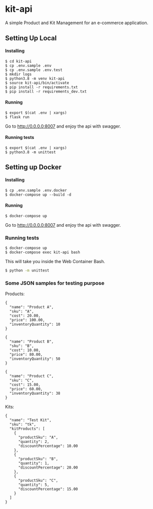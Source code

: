 # kit-api

A simple Product and Kit Management for an e-commerce application.

## Setting Up Local

#### Installing
    $ cd kit-api
    $ cp .env.sample .env
    $ cp .env.sample .env.test
    $ mkdir logs
    $ python3.8 -m venv kit-api
    $ source kit-api/bin/activate
    $ pip install -r requirements.txt
    $ pip install -r requirements_dev.txt

#### Running

    $ export $(cat .env | xargs)
    $ flask run
    
   Go to http://0.0.0.0:8007 and enjoy the api with swagger.
    
#### Running tests

    $ export $(cat .env | xargs)
    $ python3.8 -m unittest

## Setting up Docker

#### Installing

```
$ cp .env.sample .env.docker
$ docker-compose up --build -d
```

#### Running
```
$ docker-compose up
``` 

Go to http://0.0.0.0:8007 and enjoy the api with swagger.

### Running tests

```
$ docker-compose up
$ docker-compose exec kit-api bash
```

This will take you inside the Web Container Bash.

```bash
$ python -m unittest
```


### Some JSON samples for testing purpose

Products:

```
{
  "name": "Product A",
  "sku": "A",
  "cost": 20.00,
  "price": 100.00,
  "inventoryQuantity": 10
}

{
  "name": "Product B",
  "sku": "B",
  "cost": 10.00,
  "price": 80.00,
  "inventoryQuantity": 50
}

{
  "name": "Product C",
  "sku": "C",
  "cost": 15.00,
  "price": 60.00,
  "inventoryQuantity": 38
}
```


Kits:
```
{
  "name": "Test Kit",
  "sku": "tk",
  "kitProducts": [
    {
      "productSku": "A",
      "quantity": 2,
      "discountPercentage": 10.00
    },
    {
      "productSku": "B",
      "quantity": 1,
      "discountPercentage": 20.00
    },
    {
      "productSku": "C",
      "quantity": 5,
      "discountPercentage": 15.00
    }
  ]
}
```